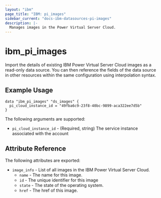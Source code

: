 ```yaml
---
layout: "ibm"
page_title: "IBM: pi_images"
sidebar_current: "docs-ibm-datasources-pi-images"
description: |-
  Manages images in the Power Virtual Server Cloud.
---
```


# ibm\_pi_images

Import the details of existing IBM Power Virtual Server Cloud images as a read-only data source. You can then reference the fields of the data source in other resources within the same configuration using interpolation syntax.

## Example Usage

```hcl
data "ibm_pi_images" "ds_images" {
  pi_cloud_instance_id = "49fba6c9-23f8-40bc-9899-aca322ee7d5b"
}
```

The following arguments are supported:

* `pi_cloud_instance_id` - (Required, string) The service instance associated with the account

## Attribute Reference

The following attributes are exported:

* `image_info` - List of all images in the IBM Power Virtual Server Cloud.
  * `name` - The name for this image.
  * `id` - The unique identifier for this image
  * `state` - The state of the operating system.
  * `href` - The href  of this image.
